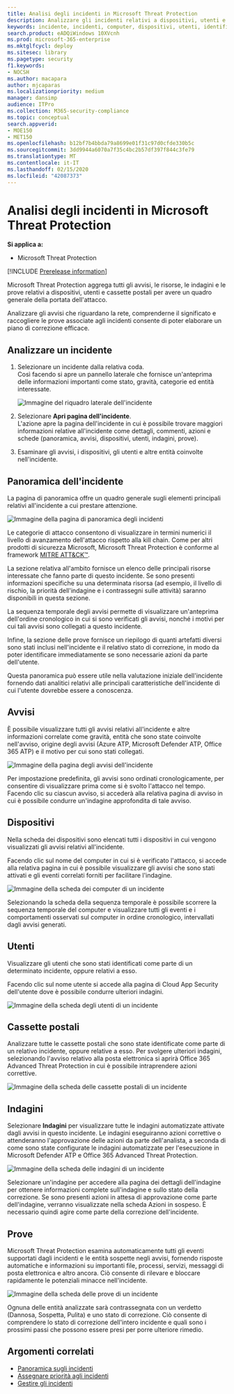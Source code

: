 ```yaml
---
title: Analisi degli incidenti in Microsoft Threat Protection
description: Analizzare gli incidenti relativi a dispositivi, utenti e cassette postali.
keywords: incidente, incidenti, computer, dispositivi, utenti, identificare, posta, posta elettronica, cassetta postale, indagine, grafico, prova
search.product: eADQiWindows 10XVcnh
ms.prod: microsoft-365-enterprise
ms.mktglfcycl: deploy
ms.sitesec: library
ms.pagetype: security
f1.keywords:
- NOCSH
ms.author: macapara
author: mjcaparas
ms.localizationpriority: medium
manager: dansimp
audience: ITPro
ms.collection: M365-security-compliance
ms.topic: conceptual
search.appverid:
- MOE150
- MET150
ms.openlocfilehash: b12bf7b4bbda79a8699e01f31c97d0cfde330b5c
ms.sourcegitcommit: 3dd9944a6070a7f35c4bc2b57df397f844c3fe79
ms.translationtype: MT
ms.contentlocale: it-IT
ms.lasthandoff: 02/15/2020
ms.locfileid: "42087373"
---
```

# <a name="investigate-incidents-in-microsoft-threat-protection"></a>Analisi degli incidenti in Microsoft Threat Protection

**Si applica a:**
- Microsoft Threat Protection

[!INCLUDE [Prerelease information](../includes/prerelease.md)]


Microsoft Threat Protection aggrega tutti gli avvisi, le risorse, le indagini e le prove relativi a dispositivi, utenti e cassette postali per avere un quadro generale della portata dell'attacco. 

Analizzare gli avvisi che riguardano la rete, comprenderne il significato e raccogliere le prove associate agli incidenti consente di poter elaborare un piano di correzione efficace. 

## <a name="investigate-an-incident"></a>Analizzare un incidente

1. Selezionare un incidente dalla relativa coda. <BR> Così facendo si apre un pannello laterale che fornisce un'anteprima delle informazioni importanti come stato, gravità, categorie ed entità interessate.

    ![Immagine del riquadro laterale dell'incidente](../../media/incident-side-panel.png)

2. Selezionare **Apri pagina dell'incidente**. <BR> L'azione apre la pagina dell'incidente in cui è possibile trovare maggiori informazioni relative all'incidente come dettagli, commenti, azioni e schede (panoramica, avvisi, dispositivi, utenti, indagini, prove).

3. Esaminare gli avvisi, i dispositivi, gli utenti e altre entità coinvolte nell'incidente.

## <a name="incident-overview"></a>Panoramica dell'incidente 
La pagina di panoramica offre un quadro generale sugli elementi principali relativi all'incidente a cui prestare attenzione.


![Immagine della pagina di panoramica degli incidenti](../../media/incidents-overview.png)


Le categorie di attacco consentono di visualizzare in termini numerici il livello di avanzamento dell'attacco rispetto alla kill chain. Come per altri prodotti di sicurezza Microsoft, Microsoft Threat Protection è conforme al framework [MITRE ATT&CK&trade;](https://attack.mitre.org/). 

La sezione relativa all'ambito fornisce un elenco delle principali risorse interessate che fanno parte di questo incidente. Se sono presenti informazioni specifiche su una determinata risorsa (ad esempio, il livello di rischio, la priorità dell'indagine e i contrassegni sulle attività) saranno disponibili in questa sezione.

La sequenza temporale degli avvisi permette di visualizzare un'anteprima dell'ordine cronologico in cui si sono verificati gli avvisi, nonché i motivi per cui tali avvisi sono collegati a questo incidente.

Infine, la sezione delle prove fornisce un riepilogo di quanti artefatti diversi sono stati inclusi nell'incidente e il relativo stato di correzione, in modo da poter identificare immediatamente se sono necessarie azioni da parte dell'utente. 

Questa panoramica può essere utile nella valutazione iniziale dell'incidente fornendo dati analitici relativi alle principali caratteristiche dell'incidente di cui l'utente dovrebbe essere a conoscenza. 


## <a name="alerts"></a>Avvisi 
È possibile visualizzare tutti gli avvisi relativi all'incidente e altre informazioni correlate come gravità, entità che sono state coinvolte nell'avviso, origine degli avvisi (Azure ATP, Microsoft Defender ATP, Office 365 ATP) e il motivo per cui sono stati collegati. 

![Immagine della pagina degli avvisi dell'incidente](../../media/incident-alerts.png)

Per impostazione predefinita, gli avvisi sono ordinati cronologicamente, per consentire di visualizzare prima come si è svolto l'attacco nel tempo. Facendo clic su ciascun avviso, si accederà alla relativa pagina di avviso in cui è possibile condurre un'indagine approfondita di tale avviso. 

## <a name="devices"></a>Dispositivi 
Nella scheda dei dispositivi sono elencati tutti i dispositivi in cui vengono visualizzati gli avvisi relativi all'incidente. 

Facendo clic sul nome del computer in cui si è verificato l'attacco, si accede alla relativa pagina in cui è possibile visualizzare gli avvisi che sono stati attivati e gli eventi correlati forniti per facilitare l'indagine. 

![Immagine della scheda dei computer di un incidente](../../media/incident-machines.png)

Selezionando la scheda della sequenza temporale è possibile scorrere la sequenza temporale del computer e visualizzare tutti gli eventi e i comportamenti osservati sul computer in ordine cronologico, intervallati dagli avvisi generati. 


## <a name="users"></a>Utenti 
Visualizzare gli utenti che sono stati identificati come parte di un determinato incidente, oppure relativi a esso. 

Facendo clic sul nome utente si accede alla pagina di Cloud App Security dell'utente dove è possibile condurre ulteriori indagini.


![Immagine della scheda degli utenti di un incidente](../../media/incident-users.png)

## <a name="mailboxes"></a>Cassette postali
Analizzare tutte le cassette postali che sono state identificate come parte di un relativo incidente, oppure relative a esso. Per svolgere ulteriori indagini, selezionando l'avviso relativo alla posta elettronica si aprirà Office 365 Advanced Threat Protection in cui è possibile intraprendere azioni correttive.


![Immagine della scheda delle cassette postali di un incidente](../../media/incident-mailboxes.png)

## <a name="investigations"></a>Indagini
Selezionare **Indagini** per visualizzare tutte le indagini automatizzate attivate dagli avvisi in questo incidente. Le indagini eseguiranno azioni correttive o attenderanno l'approvazione delle azioni da parte dell'analista, a seconda di come sono state configurate le indagini automatizzate per l'esecuzione in Microsoft Defender ATP e Office 365 Advanced Threat Protection.

![Immagine della scheda delle indagini di un incidente](../../media/incident-investigations.png)


Selezionare un'indagine per accedere alla pagina dei dettagli dell'indagine per ottenere informazioni complete sull'indagine e sullo stato della correzione. Se sono presenti azioni in attesa di approvazione come parte dell'indagine, verranno visualizzate nella scheda Azioni in sospeso. È necessario quindi agire come parte della correzione dell'incidente.


## <a name="evidence"></a>Prove
Microsoft Threat Protection esamina automaticamente tutti gli eventi supportati dagli incidenti e le entità sospette negli avvisi, fornendo risposte automatiche e informazioni su importanti file, processi, servizi, messaggi di posta elettronica e altro ancora. Ciò consente di rilevare e bloccare rapidamente le potenziali minacce nell'incidente. 

![Immagine della scheda delle prove di un incidente](../../media/incident-evidence.png)

Ognuna delle entità analizzate sarà contrassegnata con un verdetto (Dannosa, Sospetta, Pulita) e uno stato di correzione. Ciò consente di comprendere lo stato di correzione dell'intero incidente e quali sono i prossimi passi che possono essere presi per porre ulteriore rimedio.


## <a name="related-topics"></a>Argomenti correlati
- [Panoramica sugli incidenti](incidents-overview.md)
- [Assegnare priorità agli incidenti](incident-queue.md)
- [Gestire gli incidenti](manage-incidents.md)
